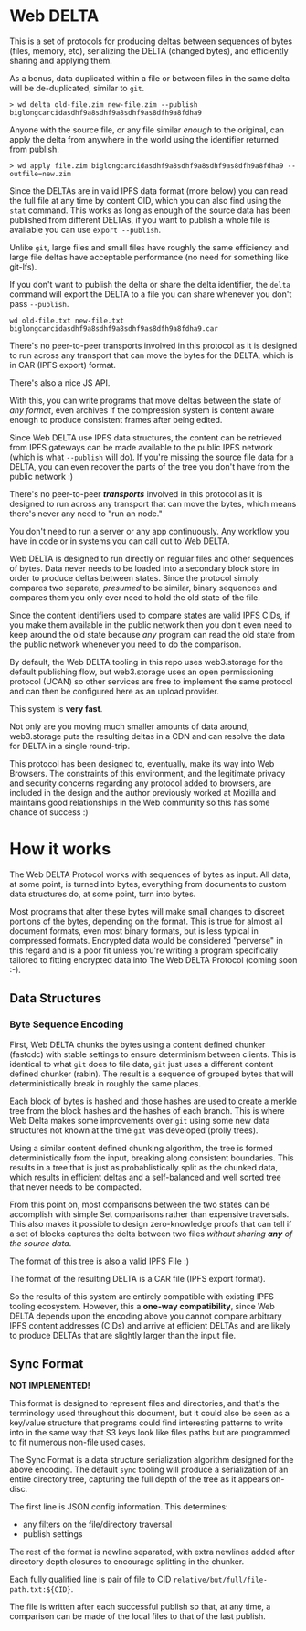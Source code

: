 # Web DELTA

This is a set of protocols for producing deltas between sequences of bytes (files,
memory, etc), serializing the DELTA (changed bytes), and efficiently
sharing and applying them.

As a bonus, data duplicated within a file or between files in the same delta
will be de-duplicated, similar to `git`.

```
> wd delta old-file.zim new-file.zim --publish
biglongcarcidasdhf9a8sdhf9a8sdhf9as8dfh9a8fdha9
```

Anyone with the source file, or any file similar *enough* to the original,
can apply the delta from anywhere in the world using the identifier returned
from publish.

```
> wd apply file.zim biglongcarcidasdhf9a8sdhf9a8sdhf9as8dfh9a8fdha9 --outfile=new.zim
```

Since the DELTAs are in valid IPFS data format (more below) you can read
the full file at any time by content CID, which you can also find using the
`stat` command. This works as long as enough of the source data has been
published from different DELTAs, if you want to publish a whole file is
available you can use `export --publish`.

Unlike `git`, large files and small files have roughly the same efficiency
and large file deltas have acceptable performance (no need for something
like git-lfs).

If you don't want to publish the delta or share the delta identifier,
the `delta` command will export the DELTA to a file you can share
whenever you don't pass `--publish`.

```
wd old-file.txt new-file.txt
biglongcarcidasdhf9a8sdhf9a8sdhf9as8dfh9a8fdha9.car
```

There's no peer-to-peer transports involved in this protocol as it is
designed to run across any transport that can move the bytes for the DELTA,
which is in CAR (IPFS export) format.

There's also a nice JS API.

With this, you can write programs that move deltas between the state of
*any format*, even archives if the compression system is content aware
enough to produce consistent frames after being edited.

Since Web DELTA use IPFS data structures, the content can be retrieved
from IPFS gateways can be made available to the public IPFS network
(which is what `--publish` will do). If you're missing the source
file data for a DELTA, you can even recover the parts of the tree
you don't have from the public network :)

There's no peer-to-peer ***transports*** involved in this protocol as it is
designed to run across any transport that can move the bytes, which means
there's never any need to "run an node."

You don't need to run a server or any app continuously. Any workflow you
have in code or in systems you can call out to Web DELTA.

Web DELTA is designed to run directly on regular files and other sequences of bytes.
Data never needs to be loaded into a secondary block store in order to
produce deltas between states. Since the protocol simply compares two separate,
*presumed* to be similar, binary sequences and compares them you only ever
need to hold the old state of the file.

Since the content identifiers used to compare states are valid IPFS CIDs,
if you make them available in the public network then you don't even need
to keep around the old state because *any* program can read the old state
from the public network whenever you need to do the comparison.

By default, the Web DELTA tooling in this repo uses web3.storage for the default
publishing flow, but web3.storage uses an open permissioning protocol (UCAN)
so other services are free to implement the same protocol and can then be
configured here as an upload provider.

This system is **very fast**.

Not only are you moving much smaller amounts of data around, web3.storage puts the
resulting deltas in a CDN and can resolve the data for DELTA in a single
round-trip.

This protocol has been designed to, eventually, make its way into Web Browsers.
The constraints of this environment, and the legitimate privacy and security
concerns regarding any protocol added to browsers, are included in the design
and the author previously worked at Mozilla and maintains good relationships
in the Web community so this has some chance of success :) 

# How it works

The Web DELTA Protocol works with sequences of bytes as input. All data,
at some point, is turned into bytes, everything from documents to custom
data structures do, at some point, turn into bytes.

Most programs that alter these bytes will make small changes to
discreet portions of the bytes, depending on the format. This is true
for almost all document formats, even most binary formats, but is less
typical in compressed formats. Encrypted data would be considered "perverse"
in this regard and is a poor fit unless you're writing a program
specifically tailored to fitting encrypted data into The Web DELTA Protocol
(coming soon :-).

## Data Structures

### Byte Sequence Encoding

First, Web DELTA chunks the bytes using a content defined chunker (fastcdc) with
stable settings to ensure determinism between clients. This is identical to
what `git` does to file data, `git` just uses a different content defined chunker
(rabin). The result is a sequence of grouped bytes that will deterministically
break in roughly the same places.

Each block of bytes is hashed and those hashes are used to create a
merkle tree from the block hashes and the hashes of each branch.
This is where Web Delta makes some improvements over `git` using some new
data structures not known at the time `git` was developed (prolly trees).

Using a similar content defined chunking algorithm, the tree is formed
deterministically from the input, breaking along consistent boundaries. This
results in a tree that is just as probablistically split as the chunked data,
which results in efficient deltas and a self-balanced and well sorted tree
that never needs to be compacted.

From this point on, most comparisons between the two states can be accomplish
with simple Set comparisons rather than expensive traversals. This also makes
it possible to design zero-knowledge proofs that can tell if a set of blocks
captures the delta between two files *without sharing* ***any*** *of the source data*.

The format of this tree is also a valid IPFS File :)

The format of the resulting DELTA is a CAR file (IPFS export format).

So the results of this system are entirely compatible with existing IPFS tooling ecosystem.
However, this a **one-way compatibility**, since Web DELTA depends upon the encoding
above you cannot compare arbitrary IPFS content addresses (CIDs) and arrive at
efficient DELTAs and are likely to produce DELTAs that are slightly larger than
the input file.

## Sync Format

**NOT IMPLEMENTED!**

This format is designed to represent files and directories, and that's the
terminology used throughout this document, but it could also be seen as
a key/value structure that programs could find interesting patterns to
write into in the same way that S3 keys look like files paths but are
programmed to fit numerous non-file used cases.

The Sync Format is a data structure serialization algorithm designed for
the above encoding. The default `sync` tooling will produce a
serialization of an entire directory tree, capturing the full depth of
the tree as it appears on-disc.

The first line is JSON config information. This determines:
* any filters on the file/directory traversal
* publish settings

The rest of the format is newline separated, with extra newlines added
after directory depth closures to encourage splitting in the chunker.

Each fully qualified line is pair of file to CID `relative/but/full/file-path.txt:${CID}`.

The file is written after each successful publish so that, at any time,
a comparison can be made of the local files to that of the last publish.
